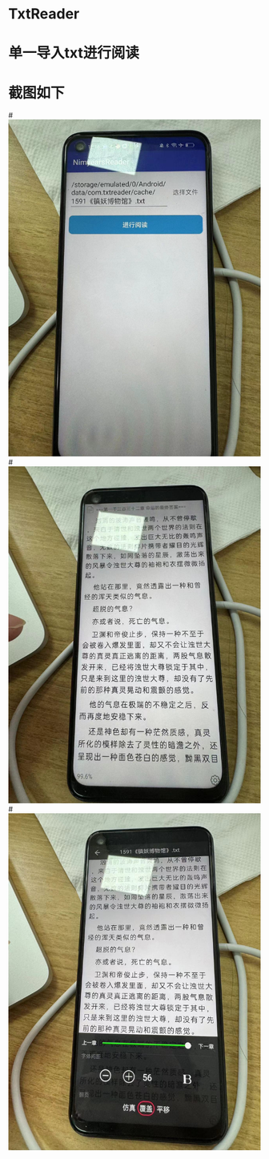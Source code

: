 # TxtReader
# 单一导入txt进行阅读
# 截图如下
#![img.png](img.png)
#![WechatIMG62.jpg](WechatIMG62.jpg)
#![WechatIMG63.jpg](WechatIMG63.jpg)